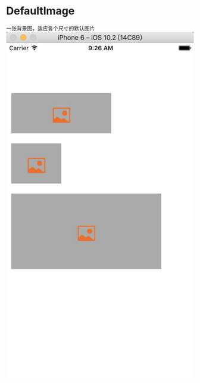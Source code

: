 # DefaultImage
一张背景图，适应各个尺寸的默认图片
![image](https://github.com/weizhangCoder/DefaultImage/blob/master/gif/1.png)

